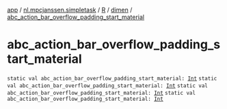 [app](../../../index.md) / [nl.mpcjanssen.simpletask](../../index.md) / [R](../index.md) / [dimen](index.md) / [abc_action_bar_overflow_padding_start_material](.)

# abc_action_bar_overflow_padding_start_material

`static val abc_action_bar_overflow_padding_start_material: `[`Int`](https://kotlinlang.org/api/latest/jvm/stdlib/kotlin/-int/index.html)
`static val abc_action_bar_overflow_padding_start_material: `[`Int`](https://kotlinlang.org/api/latest/jvm/stdlib/kotlin/-int/index.html)
`static val abc_action_bar_overflow_padding_start_material: `[`Int`](https://kotlinlang.org/api/latest/jvm/stdlib/kotlin/-int/index.html)
`static val abc_action_bar_overflow_padding_start_material: `[`Int`](https://kotlinlang.org/api/latest/jvm/stdlib/kotlin/-int/index.html)
